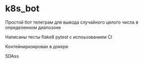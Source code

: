 # k8s_bot

Простой бот телеграм для вывода случайного целого числа в определенном диапозоне

Написаны тесты flake8 pytest с испоьзованием CI

Контейниризирован в докере

SDAss
